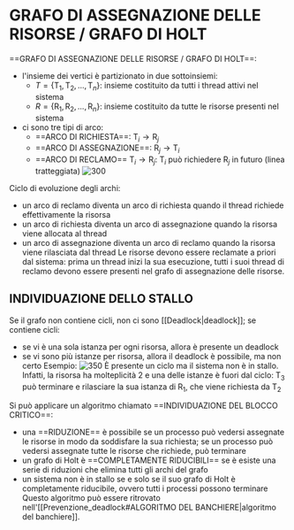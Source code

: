 # GRAFO DI ASSEGNAZIONE DELLE RISORSE / GRAFO DI HOLT
==GRAFO DI ASSEGNAZIONE DELLE RISORSE / GRAFO DI HOLT==:
- l'insieme dei vertici è partizionato in due sottoinsiemi:
	- $T = \{ \text{T}_{1}, \text{T}_{2}, ..., \text{T}_{n} \}$: insieme costituito da tutti i thread attivi nel sistema
	- $R = \{ \text{R}_{1}, \text{R}_{2}, ..., \text{R}_{n} \}$: insieme costituito da tutte le risorse presenti nel sistema
- ci sono tre tipi di arco:
	- ==ARCO DI RICHIESTA==: $\text{T}_{i} \rightarrow \text{R}_{j}$
	- ==ARCO DI ASSEGNAZIONE==: $\text{R}_{j} \rightarrow \text{T}_{i}$
	- ==ARCO DI RECLAMO== $\text{T}_{i} \rightarrow \text{R}_{j}$: $\text{T}_{i}$ può richiedere $\text{R}_{j}$ in futuro (linea tratteggiata)
![300](grafo_risorse.png)

Ciclo di evoluzione degli archi:
- un arco di reclamo diventa un arco di richiesta quando il thread richiede effettivamente la risorsa
- un arco di richiesta diventa un arco di assegnazione quando la risorsa viene allocata al thread
- un arco di assegnazione diventa un arco di reclamo quando la risorsa viene rilasciata dal thread
Le risorse devono essere reclamate a priori dal sistema: prima un thread inizi la sua esecuzione, tutti i suoi thread di reclamo devono essere presenti nel grafo di assegnazione delle risorse.

## INDIVIDUAZIONE DELLO STALLO
Se il grafo non contiene cicli, non ci sono [[Deadlock|deadlock]]; se contiene cicli:
- se vi è una sola istanza per ogni risorsa, allora è presente un deadlock
- se vi sono più istanze per risorsa, allora il deadlock è possibile, ma non certo
Esempio:
![350](grafo_risorse2.png)
	È presente un ciclo ma il sistema non è in stallo. Infatti, la risorsa ha molteplicità 2 e una delle istanze è fuori dal ciclo: $\text{T}_{3}$ può terminare e rilasciare la sua istanza di $\text{R}_{1}$, che viene richiesta da $\text{T}_{2}$

Si può applicare un algoritmo chiamato ==INDIVIDUAZIONE DEL BLOCCO CRITICO==:
- una ==RIDUZIONE== è possibile se un processo può vedersi assegnate le risorse in modo da soddisfare la sua richiesta; se un processo può vedersi assegnate tutte le risorse che richiede, può terminare
- un grafo di Holt è ==COMPLETAMENTE RIDUCIBILI== se è esiste una serie di riduzioni che elimina tutti gli archi del grafo
- un sistema non è in stallo se e solo se il suo grafo di Holt è completamente riducibile, ovvero tutti i processi possono terminare
Questo algoritmo può essere ritrovato nell'[[Prevenzione_deadlock#ALGORITMO DEL BANCHIERE|algoritmo del banchiere]].